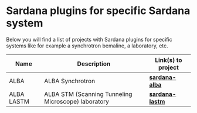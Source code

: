 # Sardana plugins for specific Sardana system

Below you will find a list of projects with Sardana plugins for specific 
systems like for example a synchrotron bemaline, a laboratory, etc.

| Name | Description | Link(s) to project |
| ---- | ----------- | ------------ |
| ALBA | ALBA Synchrotron | [**sardana-alba**](https://github.com/ALBA-Synchrotron/sardana-alba) |
| ALBA LASTM | ALBA STM (Scanning Tunneling Microscope) laboratory | [**sardana-lastm**](https://github.com/ALBA-Synchrotron/sardana-lastm) |

